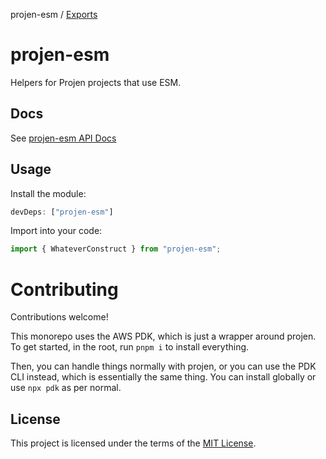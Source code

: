 projen-esm / [Exports](modules.md)

# projen-esm

Helpers for Projen projects that use ESM.

## Docs

See [projen-esm API Docs](docs/modules.md)

## Usage

Install the module:

```typescript
devDeps: ["projen-esm"]
```

Import into your code:

```typescript
import { WhateverConstruct } from "projen-esm";
```

# Contributing

Contributions welcome!

This monorepo uses the AWS PDK, which is just a wrapper around projen. To get started, in the root, run `pnpm i` to install everything.

Then, you can handle things normally with projen, or you can use the PDK CLI instead, which is essentially the same thing. You can install globally or use `npx pdk` as per normal.

## License

This project is licensed under the terms of the [MIT License](LICENSE.md).
